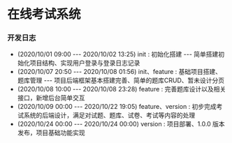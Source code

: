 # 在线考试系统

### 开发日志

* (2020/10/01 09:00 --- 2020/10/02 13:25) init : 初始化搭建 --- 简单搭建初始化项目结构、实现用户登录与登录日志记录
* (2020/10/07 20:50 --- 2020/10/08 01:56) init、feature : 基础项目搭建、题库管理 --- 项目后端框架基本搭建完善、简单的题库CRUD、暂未设计分页
* (2020/10/08 10:00 --- 2020/10/08 23:28) feature : 完善题库设计以及相关接口，新增后台简单交互
* (2020/10/09 00:00 --- 2020/10/22 19:05) feature、version : 初步完成考试系统的后端设计，满足对试题、题库、试卷、考试等内容的处理
* (2020/10/24 00:00 --- 2020/10/24 00:00) version : 项目部署、1.0.0 版本发布，项目基础功能实现
